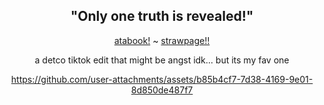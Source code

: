 <div align="center">

 "Only one truth is revealed!"
-
  
   [atabook!](https://redacted.atabook.org/) ~ [strawpage!!](https://redacted-code-208.straw.page)

a detco tiktok edit that might be angst idk... but its my fav one

https://github.com/user-attachments/assets/b85b4cf7-7d38-4169-9e01-8d850de487f7

</div>

